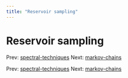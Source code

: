 ```yaml
---
title: "Reservoir sampling"
---
```


# Reservoir sampling

Prev: [spectral-techniques](spectral-techniques.md)
Next: [markov-chains](markov-chains.md)

Prev: [spectral-techniques](spectral-techniques.md)
Next: [markov-chains](markov-chains.md)
